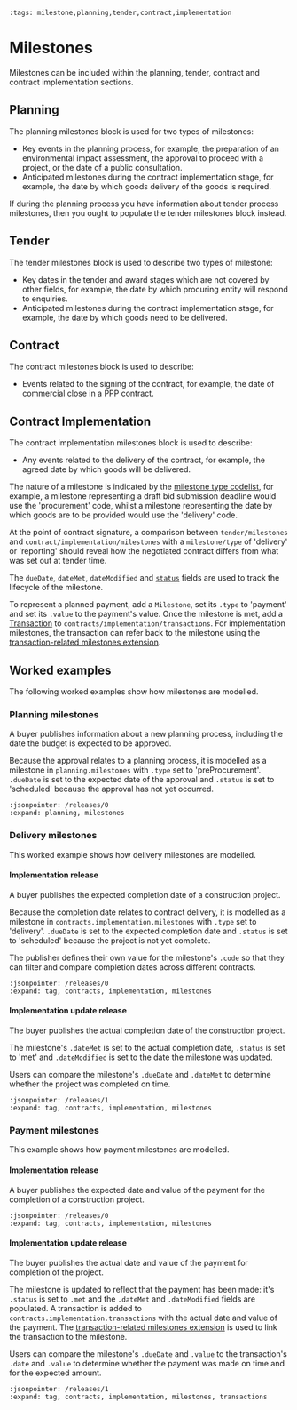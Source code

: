 ```{workedexample} Milestones
:tags: milestone,planning,tender,contract,implementation
```

# Milestones

Milestones can be included within the planning, tender, contract and contract implementation sections. 

## Planning

The planning milestones block is used for two types of milestones:
 * Key events in the planning process, for example, the preparation of an environmental impact assessment, the approval to proceed with a project, or the date of a public consultation. 
 * Anticipated milestones during the contract implementation stage, for example, the date by which goods delivery of the goods is required.

If during the planning process you have information about tender process milestones, then you ought to
populate the tender milestones block instead.

## Tender

The tender milestones block is used to describe two types of milestone:
  * Key dates in the tender and award stages which are not covered by other fields, for example, the date by which procuring entity will respond to enquiries.
  * Anticipated milestones during the contract implementation stage, for example, the date by which goods need to be delivered.

## Contract

The contract milestones block is used to describe:
  * Events related to the signing of the contract, for example, the date of commercial close in a PPP contract.
 
## Contract Implementation

The contract implementation milestones block is used to describe:
  * Any events related to the delivery of the contract, for example, the agreed date by which goods will be delivered.

The nature of a milestone is indicated by the [milestone type codelist](../../schema/codelists.md#milestone-type), for example, a milestone representing a draft bid submission deadline would use the 'procurement' code, whilst a milestone representing the date by which goods are to be provided would use the 'delivery' code. 

At the point of contract signature, a comparison between `tender/milestones` and `contract/implementation/milestones` with a `milestone/type` of 'delivery' or 'reporting' should reveal how the negotiated contract differs from what was set out at tender time.

The `dueDate`, `dateMet`, `dateModified` and [`status`](../../schema/codelists.md#milestone-status) fields are used to track the lifecycle of the milestone.

To represent a planned payment, add a `Milestone`, set its `.type` to 'payment' and set its `.value` to the payment's value. Once the milestone is met, add a [Transaction](../../schema/reference.md#transaction) to `contracts/implementation/transactions`. For implementation milestones, the transaction can refer back to the milestone using the [transaction-related milestones extension](https://extensions.open-contracting.org/en/extensions/transaction_milestones/master/).

## Worked examples

The following worked examples show how milestones are modelled.

### Planning milestones

A buyer publishes information about a new planning process, including the date the budget is expected to be approved.

Because the approval relates to a planning process, it is modelled as a milestone in `planning.milestones` with `.type` set to 'preProcurement'. `.dueDate` is set to the expected date of the approval and `.status` is set to 'scheduled' because the approval has not yet occurred.

```{jsoninclude} ../../examples/milestones/planning_milestones.json
:jsonpointer: /releases/0
:expand: planning, milestones
```

### Delivery milestones

This worked example shows how delivery milestones are modelled.

#### Implementation release

A buyer publishes the expected completion date of a construction project.

Because the completion date relates to contract delivery, it is modelled as a milestone in `contracts.implementation.milestones` with `.type` set to 'delivery'. `.dueDate` is set to the expected completion date and `.status` is set to 'scheduled' because the project is not yet complete.

The publisher defines their own value for the milestone's `.code` so that they can filter and compare completion dates across different contracts.

```{jsoninclude} ../../examples/milestones/delivery_milestones.json
:jsonpointer: /releases/0
:expand: tag, contracts, implementation, milestones
```

#### Implementation update release

The buyer publishes the actual completion date of the construction project.

The milestone's `.dateMet` is set to the actual completion date, `.status` is set to 'met' and `.dateModified` is set to the date the milestone was updated.

Users can compare the milestone's `.dueDate` and `.dateMet` to determine whether the project was completed on time.

```{jsoninclude} ../../examples/milestones/delivery_milestones.json
:jsonpointer: /releases/1
:expand: tag, contracts, implementation, milestones
```

### Payment milestones

This example shows how payment milestones are modelled.

#### Implementation release

A buyer publishes the expected date and value of the payment for the completion of a construction project.

```{jsoninclude} ../../examples/milestones/payment_milestones.json
:jsonpointer: /releases/0
:expand: tag, contracts, implementation, milestones
```

#### Implementation update release

The buyer publishes the actual date and value of the payment for completion of the project.

The milestone is updated to reflect that the payment has been made: it's `.status` is set to `.met` and the `.dateMet` and `.dateModified` fields are populated. A transaction is added to `contracts.implementation.transactions` with the actual date and value of the payment. The [transaction-related milestones extension](https://extensions.open-contracting.org/en/extensions/transaction_milestones/master/) is used to link the transaction to the milestone.

Users can compare the milestone's `.dueDate` and `.value` to the transaction's `.date` and `.value` to determine whether the payment was made on time and for the expected amount.

```{jsoninclude} ../../examples/milestones/payment_milestones.json
:jsonpointer: /releases/1
:expand: tag, contracts, implementation, milestones, transactions
```

